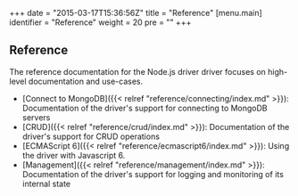 +++
date = "2015-03-17T15:36:56Z"
title = "Reference"
[menu.main]
  identifier = "Reference"
  weight = 20
  pre = "<i class='fa fa-book'></i>"
+++

## Reference

The reference documentation for the Node.js driver driver focuses on high-level documentation and use-cases.

- [Connect to MongoDB]({{< relref "reference/connecting/index.md" >}}): Documentation of the driver's support for connecting to MongoDB servers
- [CRUD]({{< relref "reference/crud/index.md" >}}): Documentation of the driver's support for CRUD operations
- [ECMAScript 6]({{< relref "reference/ecmascript6/index.md" >}}): Using the driver with Javascript 6.
- [Management]({{< relref "reference/management/index.md" >}}): Documentation of the driver's support for logging and monitoring of its
internal state
